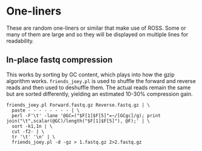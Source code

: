 # One-liners

These are random one-liners or similar that make use of ROSS.
Some or many of them are large and so they will be displayed on multiple lines for readability.

## In-place fastq compression

This works by sorting by GC content, which plays into how the gzip algorithm works.
`friends_joey.pl` is used to shuffle the forward and reverse reads and then used to
deshuffle them.  The actual reads remain the same but are sorted differently, yielding
an estimated 10-30% compression gain.

    friends_joey.pl Forward.fastq.gz Reverse.fastq.gz | \
      paste - - - - - - - - | \
      perl -F'\t' -lane '@GC=("$F[1]$F[5]"=~/[GCgc]/g); print join("\t",scalar(@GC)/length("$F[1]$F[5]"), @F);' | \
      sort -k1,1n | \
      cut -f2- | \
      tr '\t' '\n' | \
      friends_joey.pl -d -gz > 1.fastq.gz 2>2.fastq.gz
